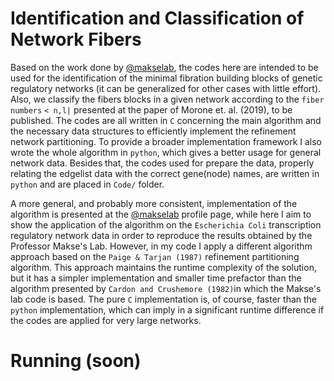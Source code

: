 # Identification and Classification of Network Fibers

Based on the work done by [@makselab](https://github.com/makselab), the codes here are intended to be used for the identification of the minimal fibration building blocks of genetic regulatory networks (it can be generalized for other cases with little effort). Also, we classify the fibers blocks in a given network according to the `fiber numbers` `< n,l|` presented at the paper of Morone et. al. (2019), to be published. The codes are all written in `C` concerning the main algorithm and the necessary data structures to efficiently implement the refinement network partitioning. To provide a broader implementation framework I also wrote the whole algorithm in `python`, which gives a better usage for general network data. Besides that, the codes used for prepare the data, properly relating the edgelist data with the correct gene(node) names, are written in `python` and are placed in `Code/` folder.

A more general, and probably more consistent, implementation of the algorithm is presented at the [@makselab](https://github.com/makselab) profile page, while here I aim to show the application of the algorithm on the `Escherichia Coli` transcription regulatory network data in order to reproduce the results obtained by the Professor Makse's Lab. However, in my code I apply a different algorithm approach based on the `Paige & Tarjan (1987)` refinement partitioning algorithm. This approach maintains the runtime complexity of the solution, but it has a simpler implementation and smaller time prefactor than the algorithm presented by `Cardon and Crushemore (1982)`in which the Makse's lab code is based. The pure `C` implementation is, of course, faster than the `python` implementation, which can imply in a significant runtime difference if the codes are applied for very large networks.

# Running (soon)


